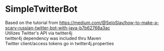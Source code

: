 # SimpleTwitterBot
Based on the tutorial from https://medium.com/@SeloSlav/how-to-make-a-scary-russian-twitter-bot-with-java-b7b62768a3ac <br/>
Utilizes Twitter's API via twitter4j<br/>
twitter4j dependency was included thru Maven<br/>
Twitter client/access tokens go in twitter4j.properties<br/>
